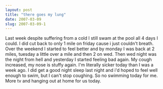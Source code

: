 ```yaml
---
layout: post
title: "there goes my lung"
date: 2007-03-09
slug: 2007-03-09-1
---
```


Last week despite suffering from a cold I still swam at the pool all 4 days I could.  I did cut back to only 1 mile on friday cause i just couldn&apos;t breath.  Over the weekend I started to feel better and by monday I was back at 2 miles, tuesday a little over a mile and then 2 on wed.  Then wed night was the night from hell and yesterday I started feeling bad again.  My cough increased, my nose is stuffy again.  I&apos;m literally sicker today than I was a week ago.  I did get a good night sleep last night and i&apos;d hoped to feel well enough to swim, but I can&apos;t stop coughing.  So no swimming today for me.  More tv and hanging out at home for us today.
